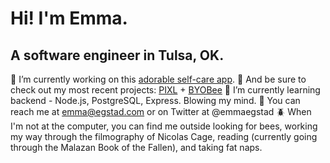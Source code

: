 <h1 text-align="center">Hi! I'm Emma.</h1>
<h2 text-align="center">A software engineer in Tulsa, OK.</h2>

:butterfly: I’m currently working on this [adorable self-care app](https://github.com/self-care-bear/self-care-bear).
:bug: And be sure to check out my most recent projects: [PIXL](https://github.com/PIXLAPP/pixel-art-project) + [BYOBee](https://github.com/BYOBee-Project/BYOBee)
:ant: I’m currently learning backend - Node.js, PostgreSQL, Express. Blowing my mind.
:bee: You can reach me at emma@egstad.com or on Twitter at @emmaegstad
:beetle: When I'm not at the computer, you can find me outside looking for bees, working my way through the filmography of Nicolas Cage, reading (currently going through the Malazan Book of the Fallen), and taking fat naps.

